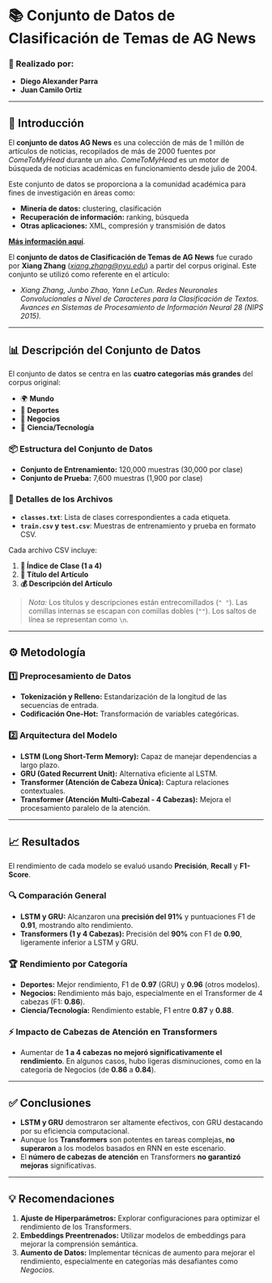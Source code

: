 # 📚 Conjunto de Datos de Clasificación de Temas de AG News

### 👥 Realizado por:
- **Diego Alexander Parra**  
- **Juan Camilo Ortiz**  

---

## 🚀 Introducción

El **conjunto de datos AG News** es una colección de más de 1 millón de artículos de noticias, recopilados de más de 2000 fuentes por *ComeToMyHead* durante un año. *ComeToMyHead* es un motor de búsqueda de noticias académicas en funcionamiento desde julio de 2004.

Este conjunto de datos se proporciona a la comunidad académica para fines de investigación en áreas como:
- **Minería de datos:** clustering, clasificación
- **Recuperación de información:** ranking, búsqueda
- **Otras aplicaciones:** XML, compresión y transmisión de datos

[**Más información aquí**](http://www.di.unipi.it/~gulli/AG_corpus_of_news_articles.html).

El **conjunto de datos de Clasificación de Temas de AG News** fue curado por **Xiang Zhang** (*xiang.zhang@nyu.edu*) a partir del corpus original. Este conjunto se utilizó como referente en el artículo:

- *Xiang Zhang, Junbo Zhao, Yann LeCun. Redes Neuronales Convolucionales a Nivel de Caracteres para la Clasificación de Textos. Avances en Sistemas de Procesamiento de Información Neural 28 (NIPS 2015).*  

---

## 📊 Descripción del Conjunto de Datos

El conjunto de datos se centra en las **cuatro categorías más grandes** del corpus original:

- 🌍 **Mundo**  
- 🏅 **Deportes**  
- 💼 **Negocios**  
- 🔬 **Ciencia/Tecnología**  

### 📦 Estructura del Conjunto de Datos
- **Conjunto de Entrenamiento:** 120,000 muestras (30,000 por clase)
- **Conjunto de Prueba:** 7,600 muestras (1,900 por clase)

### 📂 Detalles de los Archivos
- **`classes.txt`**: Lista de clases correspondientes a cada etiqueta.
- **`train.csv` y `test.csv`**: Muestras de entrenamiento y prueba en formato CSV.

Cada archivo CSV incluye:
1. **🔢 Índice de Clase (1 a 4)**
2. **📄 Título del Artículo**
3. **💰 Descripción del Artículo**

> *Nota:* Los títulos y descripciones están entrecomillados (`" "`). Las comillas internas se escapan con comillas dobles (`""`). Los saltos de línea se representan como `\n`.

---

## ⚙️ Metodología

### 1️⃣ Preprocesamiento de Datos
- **Tokenización y Relleno:** Estandarización de la longitud de las secuencias de entrada.
- **Codificación One-Hot:** Transformación de variables categóricas.

### 2️⃣ Arquitectura del Modelo
- **LSTM (Long Short-Term Memory):** Capaz de manejar dependencias a largo plazo.
- **GRU (Gated Recurrent Unit):** Alternativa eficiente al LSTM.
- **Transformer (Atención de Cabeza Única):** Captura relaciones contextuales.
- **Transformer (Atención Multi-Cabezal - 4 Cabezas):** Mejora el procesamiento paralelo de la atención.

---

## 📈 Resultados

El rendimiento de cada modelo se evaluó usando **Precisión**, **Recall** y **F1-Score**.

### 🔍 Comparación General
- **LSTM y GRU:** Alcanzaron una **precisión del 91%** y puntuaciones F1 de **0.91**, mostrando alto rendimiento.
- **Transformers (1 y 4 Cabezas):** Precisión del **90%** con F1 de **0.90**, ligeramente inferior a LSTM y GRU.

### 🏆 Rendimiento por Categoría
- **Deportes:** Mejor rendimiento, F1 de **0.97** (GRU) y **0.96** (otros modelos).
- **Negocios:** Rendimiento más bajo, especialmente en el Transformer de 4 cabezas (F1: **0.86**).
- **Ciencia/Tecnología:** Rendimiento estable, F1 entre **0.87** y **0.88**.

### ⚡ Impacto de Cabezas de Atención en Transformers
- Aumentar de **1 a 4 cabezas** **no mejoró significativamente el rendimiento**. En algunos casos, hubo ligeras disminuciones, como en la categoría de Negocios (de **0.86** a **0.84**).

---

## ✅ Conclusiones

- **LSTM y GRU** demostraron ser altamente efectivos, con GRU destacando por su eficiencia computacional.
- Aunque los **Transformers** son potentes en tareas complejas, **no superaron** a los modelos basados en RNN en este escenario.
- El **número de cabezas de atención** en Transformers **no garantizó mejoras** significativas.

---

## 💡 Recomendaciones

1. **Ajuste de Hiperparámetros:** Explorar configuraciones para optimizar el rendimiento de los Transformers.
2. **Embeddings Preentrenados:** Utilizar modelos de embeddings para mejorar la comprensión semántica.
3. **Aumento de Datos:** Implementar técnicas de aumento para mejorar el rendimiento, especialmente en categorías más desafiantes como *Negocios*.



